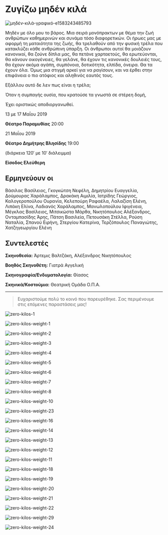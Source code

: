 # Ζυγίζω μηδέν κιλά

![μηδέν-κιλά-γραφικό-e1583243485793](https://github.com/theatrikiopa/theatrikiopa.eu/assets/16403754/6241cebb-9ec4-4f2b-bca6-2ce160714756)

Μηδέν με όλο μου το βάρος. Μια σειρά μονόπρακτων με θέμα την ζωή ανθρώπων καθημερινών και συνάμα τόσο διαφορετικών. Οι ήρωες μας με αφορμή τη ματαιότητα της ζωής, θα τρελαθούν από την φυσική τρέλα που κατακλύζει κάθε ανθρώπινη ύπαρξη. Οι άνθρωποι αυτοί θα μοιάζουν κανονικοί, θα ζούνε δίπλα μας, θα πετάνε χαρταετούς, θα ερωτεύονται, θα κάνουν οικογένειες, θα γελάνε, θα έχουν τις κανονικές δουλειές τους, θα έχουν ακόμα αγάπη, συμπόνοια, δοτικότητα, ελπίδα, όνειρα. Θα τα έχουν όλα. Όμως μια στιγμή αρκεί για να ραγίσουν, και να έρθει στην επιφάνεια ο πιο ατόφιος και αληθινός εαυτός τους.

Εξάλλου αυτό δε λεν πως είναι η τρέλα;

Όταν η συμπαγής ουσία, που κρατούσε τα γνωστά σε στέρεη δομή,

Έχει οριστικώς αποδιοργανωθεί.

13 με 17 Μαΐου 2019

**Θέατρο Παραμυθίας** 20:00

21 Μαΐου 2019

**Θέατρο Δημήτρης Βλησίδης** 19:00

(διάρκεια 120′ με 10′ διάλειμμα)

**Είσοδος Ελεύθερη**

## Ερμηνεύουν οι
Βάσιλας Βασίλειος, Γκογκώτση Νεφέλη, Δημητρίου Ευαγγελία, Δούμουρας Χαράλαμπος, Δρακάκη Αιμιλία, Ιατρίδης Γεώργιος, Καλογεροπούλου Ουρανία, Κελεπούρη Ραφαέλα, Λαλαζίση Ελένη, Λιπάκη Ελίνα, Λαδιανός Χαράλαμπος, Μανωλοπούλου Ιφιγένεια, Μέγκλας Βασίλειος, Μιτσικώστα Μάρθα, Νικητόπουλος Αλέξανδρος, Ονταμπασίδης Άρης, Πάτση Βασιλεία, Πετουσάκη Στέλλα, Ρούση Ναταλία, Σπανού Ειρήνη, Στεργίου Κατερίνα, Τερζόπουλος Παναγιώτης, Χατζηγεωργίου Ελένη

## Συντελεστές
**Σκηνοθεσία:** Άρτεμις Βαλτζάκη, Αλέξανδρος Νικητόπουλος

**Βοηθός Σκηνοθέτη:** Γιατρά Αγγελική

**Σκηνογραφία/Ενδυματολογία:** Θίασος

**Σκηνικά/Κοστούμια:** Θεατρική Ομάδα Ο.Π.Α.

***

> Ευχαριστούμε πολύ το κοινό που παρευρέθηκε.
> Σας περιμένουμε στις επόμενες παραστάσεις μας!

![zero-kilos-1](https://github.com/theatrikiopa/theatrikiopa.eu/assets/16403754/db646a17-9673-474e-bd0b-3e4b45912794)

![zero-kilos-weight-1](https://github.com/theatrikiopa/theatrikiopa.eu/assets/16403754/8d9cba0e-aa91-4baf-b0a0-d3fa8000060c)

![zero-kilos-weight-2](https://github.com/theatrikiopa/theatrikiopa.eu/assets/16403754/10d9307f-c48d-4b64-9d19-ef3a666e1477)

![zero-kilos-weight-3](https://github.com/theatrikiopa/theatrikiopa.eu/assets/16403754/09471591-37ba-4b99-b7cd-8cb4472bb34b)

![zero-kilos-weight-4](https://github.com/theatrikiopa/theatrikiopa.eu/assets/16403754/f264cd91-fd57-4c8a-ab84-c4e4d9f31fb7)

![zero-kilos-weight-5](https://github.com/theatrikiopa/theatrikiopa.eu/assets/16403754/57468f0a-a102-4b33-a7b0-79f7d7e77d43)

![zero-kilos-weight-6](https://github.com/theatrikiopa/theatrikiopa.eu/assets/16403754/48792f31-ef07-4ec6-84fa-bfee609af704)

![zero-kilos-weight-7](https://github.com/theatrikiopa/theatrikiopa.eu/assets/16403754/83f854e2-7a68-4d56-8b7a-479297a7a1b4)

![zero-kilos-weight-8](https://github.com/theatrikiopa/theatrikiopa.eu/assets/16403754/6a7d06ca-42e6-42ac-8e16-089f25ee69d2)

![zero-kilos-weight-10](https://github.com/theatrikiopa/theatrikiopa.eu/assets/16403754/6be27bf0-956a-4ea9-8582-2f5b821925fd)

![zero-kilos-weight-23](https://github.com/theatrikiopa/theatrikiopa.eu/assets/16403754/2990ae42-8baa-4854-8a36-81b054a1286c)

![zero-kilos-weight-16](https://github.com/theatrikiopa/theatrikiopa.eu/assets/16403754/a2b833ec-c3d5-441a-a19f-a68faffcf8bf)

![zero-kilos-weight-14](https://github.com/theatrikiopa/theatrikiopa.eu/assets/16403754/cfada520-e7e5-4f90-99c1-92c4c3f12078)

![zero-kilos-weight-13](https://github.com/theatrikiopa/theatrikiopa.eu/assets/16403754/53ace8ff-10fb-44ac-b441-f1c3625ab24d)

![zero-kilos-weight-12](https://github.com/theatrikiopa/theatrikiopa.eu/assets/16403754/607aa865-2716-4bc5-b362-ecedb7062d24)

![zero-kilos-weight-11](https://github.com/theatrikiopa/theatrikiopa.eu/assets/16403754/d6156d9c-b738-4886-8c33-c1e417b7df58)

![zero-kilos-weight-18](https://github.com/theatrikiopa/theatrikiopa.eu/assets/16403754/c29ef3a7-a030-454b-99e8-2896ca70738c)

![zero-kilos-weight-19](https://github.com/theatrikiopa/theatrikiopa.eu/assets/16403754/9c6ef831-7351-4141-a98d-0c903f3afea1)

![zero-kilos-weight-20](https://github.com/theatrikiopa/theatrikiopa.eu/assets/16403754/b42c1db6-0c1f-4416-9a01-652a71b6bcff)

![zero-kilos-weight-21](https://github.com/theatrikiopa/theatrikiopa.eu/assets/16403754/1e56b260-f3e3-4806-871a-ad0d9ed51ba6)

![zero-kilos-weight-22](https://github.com/theatrikiopa/theatrikiopa.eu/assets/16403754/efc96a69-c74c-426c-90a7-84f47a92d7d9)

![zero-kilos-weight-29](https://github.com/theatrikiopa/theatrikiopa.eu/assets/16403754/7cad2764-fdef-4d56-b325-0327b39fc0d8)

![zero-kilos-weight-24](https://github.com/theatrikiopa/theatrikiopa.eu/assets/16403754/b4c744c8-bc88-42b9-9b11-837b9125e7f2)
